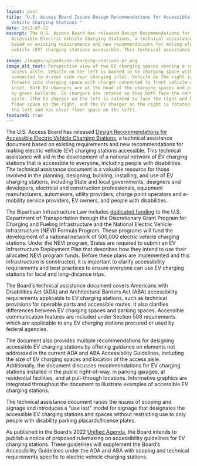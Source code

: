 ```yaml
---
layout: post
title: "U.S. Access Board Issues Design Recommendations for Accessible Electric
  Vehicle Charging Stations "
date: 2022-07-21
excerpt: The U.S. Access Board has released Design Recommendations for
  Accessible Electric Vehicle Charging Stations, a technical assistance document
  based on existing requirements and new recommendations for making electric
  vehicle (EV) charging stations accessible. This technical assistance will . .
  .
image: /images/uploads/ev-charging-stations-pr.png
image_alt_text: Perspective view of two EV charging spaces sharing a center
  access aisle. Vehicle on the left is backed in to charging space with charger
  connected to driver side rear charging inlet. Vehicle on the right is pulled
  forward into charging space with charger connected to front vehicle charging
  inlet. Both EV chargers are at the head of the charging spaces and protected
  by green bollards. EV chargers are rotated so they both face the center access
  aisle. (The EV charger on the left is rotated to face the right and has clear
  floor space on the right, and the EV charger on the right is rotated to face
  the left and has clear floor space on the left).
featured: true
---
```

The U.S. Access Board has released [Design Recommendations for Accessible Electric Vehicle Charging Stations](https://www.access-board.gov/ta/tad/ev/%22%20/h%20%20HYPERLINK%20%22https://www.access-board.gov/ta/tad/ev/), a technical assistance document based on existing requirements and new recommendations for making electric vehicle (EV) charging stations accessible. This technical assistance will aid in the development of a national network of EV charging stations that is accessible to everyone, including people with disabilities. The technical assistance document is a valuable resource for those involved in the planning, designing, building, installing, and use of EV charging stations, including State and local governments, designers and developers, electrical and construction professionals, equipment manufacturers, automakers, utility providers, charge point operators and e-mobility service providers, EV owners, and people with disabilities. 

The Bipartisan Infrastructure Law includes [dedicated funding](https://www.transportation.gov/rural/ev/toolkit/ev-infrastructure-funding-and-financing/federal-funding-programs) to the U.S. Department of Transportation through the Discretionary Grant Program for Charging and Fueling Infrastructure and the National Electric Vehicle Infrastructure (NEVI) Formula Program. These programs will fund the development of a national network of 500,000 electric vehicle charging stations. Under the NEVI program, States are required to submit an EV Infrastructure Deployment Plan that describes how they intend to use their allocated NEVI program funds. Before these plans are implemented and this infrastructure is constructed, it is important to clarify accessibility requirements and best practices to ensure everyone can use EV charging stations for local and long-distance trips. 

The Board’s technical assistance document covers Americans with Disabilities Act (ADA) and Architectural Barriers Act (ABA) accessibility requirements applicable to EV charging stations, such as technical provisions for operable parts and accessible routes. It also clarifies differences between EV charging spaces and parking spaces. Accessible communication features are included under Section 508 requirements which are applicable to any EV charging stations procured or used by federal agencies. 

The document also provides multiple recommendations for designing accessible EV charging stations by offering guidance on elements not addressed in the current ADA and ABA Accessibility Guidelines, including the size of EV charging spaces and location of the access aisle. Additionally, the document discusses recommendations for EV charging stations installed in the public right-of-way, in parking garages, at residential facilities, and at pull-through locations. Informative graphics are integrated throughout the document to illustrate examples of accessible EV charging stations.  

The technical assistance document raises the issues of scoping and signage and introduces a “use last” model for signage that designates the accessible EV charging stations and spaces without restricting use to only people with disability parking placards/license plates. 

As published in the Board’s 2022 [Unified Agenda](https://www.reginfo.gov/public/do/eAgendaMain?operation=OPERATION_GET_AGENCY_RULE_LIST&currentPub=true&agencyCode=&showStage=active&agencyCd=3014&csrf_token=29FB9214141005645EC75FDC717613EDBC05379D8B1DF51A29DB5103138A2F3E8F1375C4EF5D1217BFEA656159147467E93E), the Board intends to publish a notice of proposed rulemaking on accessibility guidelines for EV charging stations. These guidelines will supplement the Board’s Accessibility Guidelines under the ADA and ABA with scoping and technical requirements specific to electric vehicle charging stations.
